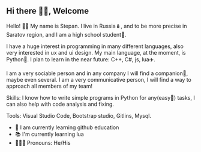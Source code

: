 ## Hi there 👋🏻, Welcome

Hello! 👋🏻 My name is Stepan. I live in Russia🪆, and to be more precise in Saratov region, and I am a high school student🏫.

I have a huge interest in programming in many different languages, also very interested in ux and ui design. My main language, at the moment, is Python🐍. I plan to learn in the near future: C++, C#, js, lua✈️.

I am a very sociable person and in any company I will find a companion💝, maybe even several. I am a very communicative person, I will find a way to approach all members of my team!

Skills:
I know how to write simple programs in Python for any(easy🫡) tasks, I can also help with code analysis and fixing.

Tools:
Visual Studio Code, Bootstrap studio, Gitlins, Mysql.

- 🧠 I am currently learning github education 
- 📚 I'm currently learning lua
- 🙎🏻‍♂️ Pronouns: He/His
